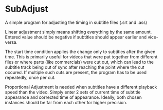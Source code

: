 # SubAdjust
A simple program for adjusting the timing in subtitle files (.srt and .ass)

Linear adjustment simply means shifting everything by the same amount. 
Entered value should be negative if subtitles should appear earlier and vice-versa. 

The start time condition applies the change only to subtitles after the given time. 
This is primarily useful for videos that were put together from different files or where parts (like commercials) were cut out, 
which can lead to the subtitle track being out of sync after reaching the point where the cut occured. 
If multiple such cuts are present, the program has to be used repeatedly, once per cut. 

Proportional Adjustment is needed when subtitles have a different playback speed than the video. 
Simply enter 2 sets of current time of subtitle appearance and corrected time of appearance.
Ideally, both chosen instances should be far from each other for higher precision. 

